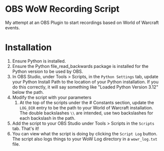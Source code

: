 # OBS WoW Recording Script
My attempt at an OBS Plugin to start recordings based on World of Warcraft events.

# Installation
1) Ensure Python is installed.
2) Ensure the Python file_read_backwards package is installed for the Python version to be used by OBS.
3) In OBS Studio, under Tools > Scripts, in the `Python Settings` tab, update your 
Python Install Path to the location of your Python installation. If you do this correctly, it will say
something like "Loaded Python Version 3.12" below the path.
4) Modify the script with your parameters
   1) At the top of the scripts under the # Constants section, update the `LOG_DIR` entry to be the path
   to your World of Warcraft installation. The double backslashes `\\` are intended, use two backslashes for
   each backslash in the path. 
5) Add the script to your OBS Studio under Tools > Scripts in the `Scripts` tab. That's it!
6) You can view what the script is doing by clicking the `Script Log` button. The script also logs things
to your WoW Log directory in a `wowr_log.txt` file. 
